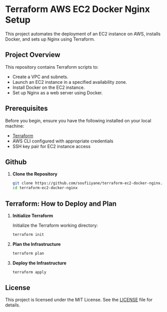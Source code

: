 # Terraform AWS EC2 Docker Nginx Setup

This project automates the deployment of an EC2 instance on AWS, installs Docker, and sets up Nginx using Terraform.

## Project Overview

This repository contains Terraform scripts to:
- Create a VPC and subnets.
- Launch an EC2 instance in a specified availability zone.
- Install Docker on the EC2 instance.
- Set up Nginx as a web server using Docker.

## Prerequisites

Before you begin, ensure you have the following installed on your local machine:

- [Terraform](https://www.terraform.io/downloads.html)
- AWS CLI configured with appropriate credentials
- SSH key pair for EC2 instance access

## Github

1. **Clone the Repository**

   ```bash
   git clone https://github.com/soufiiyane/terraform-ec2-docker-nginx.git
   cd terraform-ec2-docker-nginx

## Terraform: How to Deploy and Plan

1. **Initialize Terraform**

   Initialize the Terraform working directory:

   ```bash
   terraform init
   
2. **Plan the Infrastructure**

   ```bash
   terraform plan
   
3. **Deploy the Infrastructure**

   ```bash
   terraform apply

## License

This project is licensed under the MIT License. See the [LICENSE](LICENSE) file for details.